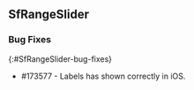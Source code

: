 ## SfRangeSlider

### Bug Fixes
{:#SfRangeSlider-bug-fixes} 

* \#173577 - Labels has shown correctly in iOS.
